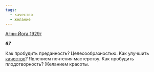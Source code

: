 ```yaml
---
tags:
  - качество
  - желание
---
```

[Агни-Йога 1929г](https://127.0.0.1:4002/agni/1929)

___67___

Как пробудить преданность? Целесообразностью. Как улучшить [качество](../../../tags/#качество)? Явлением почтения мастерству. Как пробудить плодотворность? Желанием красоты.